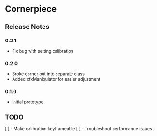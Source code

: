 Cornerpiece
=============

Release Notes
--------------

### 0.2.1

 * Fix bug with setting calibration


### 0.2.0

 * Broke corner out into separate class
 * Added ofxManipulator for easier adjustment

### 0.1.0

 * Initial prototype
 
 
TODO
-----

[ ] - Make calibration keyframeable
[ ] - Troubleshoot performance issues 